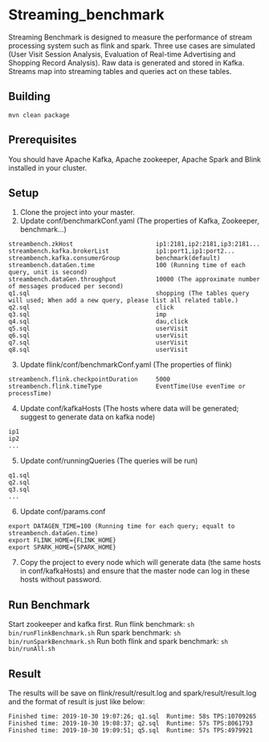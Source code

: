# Streaming_benchmark
Streaming Benchmark is designed to measure the performance of stream processing system such as flink and spark. Three use cases are simulated (User Visit Session Analysis, Evaluation of Real-time Advertising and Shopping Record Analysis). Raw data is generated and stored in Kafka. Streams map into streaming tables and queries act on these tables.

## Building
```
mvn clean package
```
## Prerequisites
You should have Apache Kafka, Apache zookeeper, Apache Spark and Blink installed in your cluster.

## Setup
1. Clone the project into your master.
2. Update conf/benchmarkConf.yaml (The properties of Kafka, Zookeeper, benchmark...)
```
streambench.zkHost                       ip1:2181,ip2:2181,ip3:2181...
streambench.kafka.brokerList             ip1:port1,ip1:port2...
streambench.kafka.consumerGroup          benchmark(default)
streambench.dataGen.time                 100 (Running time of each query, unit is second)
streambench.dataGen.throughput           10000 (The approximate number of messages produced per second)
q1.sql                                   shopping (The tables query will used; When add a new query, please list all related table.) 
q2.sql                                   click
q3.sql                                   imp
q4.sql                                   dau,click
q5.sql                                   userVisit
q6.sql                                   userVisit
q7.sql                                   userVisit
q8.sql                                   userVisit
```
3. Update flink/conf/benchmarkConf.yaml (The properties of flink)
```
streambench.flink.checkpointDuration     5000
streambench.flink.timeType               EventTime(Use evenTime or processTime)
```
4. Update conf/kafkaHosts (The hosts where data will be generated; suggest to generate data on kafka node)
```
ip1
ip2
...
```
5. Update conf/runningQueries (The queries will be run)
```
q1.sql
q2.sql
q3.sql
...
```
6. Update conf/params.conf
```
export DATAGEN_TIME=100 (Running time for each query; equalt to streambench.dataGen.time)
export FLINK_HOME={FLINK_HOME}
export SPARK_HOME={SPARK_HOME}
```
7. Copy the project to every node which will generate data (the same hosts in conf/kafkaHosts) and ensure that the master node can log in these hosts without password.

## Run Benchmark
Start zookeeper and kafka first.
Run flink benchmark: `sh bin/runFlinkBenchmark.sh`
Run spark benchmark: `sh bin/runSparkBenchmark.sh`
Run both flink and spark benchmark: `sh bin/runAll.sh`

## Result
The results will be save on flink/result/result.log and spark/result/result.log and the format of result is just like below:
```
Finished time: 2019-10-30 19:07:26; q1.sql  Runtime: 58s TPS:10709265
Finished time: 2019-10-30 19:08:37; q2.sql  Runtime: 57s TPS:8061793
Finished time: 2019-10-30 19:09:51; q5.sql  Runtime: 57s TPS:4979921
```
